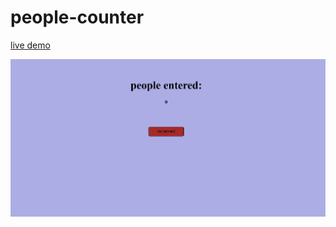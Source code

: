 # people-counter
[live demo](https://codequeen211.github.io/people-counter/)


![photo of the people counter app](./peoplecounterphoto.png)
